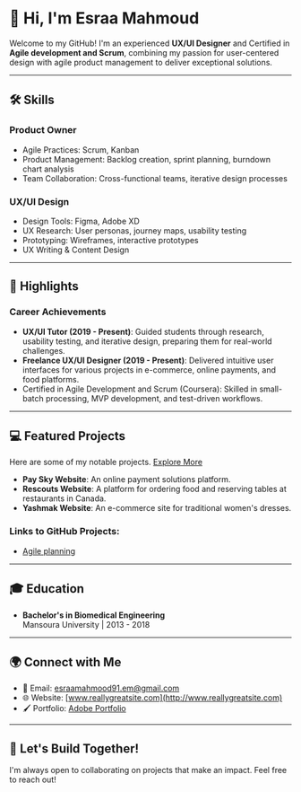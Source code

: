 # 👋 Hi, I'm Esraa Mahmoud  

Welcome to my GitHub! I'm an experienced **UX/UI Designer** and Certified in **Agile development and Scrum**, combining my passion for user-centered design with agile product management to deliver exceptional solutions.

---

## 🛠️ Skills  
### Product Owner  
- Agile Practices: Scrum, Kanban  
- Product Management: Backlog creation, sprint planning, burndown chart analysis  
- Team Collaboration: Cross-functional teams, iterative design processes  

### UX/UI Design  
- Design Tools: Figma, Adobe XD  
- UX Research: User personas, journey maps, usability testing  
- Prototyping: Wireframes, interactive prototypes  
- UX Writing & Content Design  

---

## 🌟 Highlights  

### Career Achievements  
- **UX/UI Tutor (2019 - Present)**: Guided students through research, usability testing, and iterative design, preparing them for real-world challenges.  
- **Freelance UX/UI Designer (2019 - Present)**: Delivered intuitive user interfaces for various projects in e-commerce, online payments, and food platforms.  
- Certified in Agile Development and Scrum (Coursera): Skilled in small-batch processing, MVP development, and test-driven workflows.  

---

## 💻 Featured Projects  
Here are some of my notable projects. [Explore More](https://www.behance.net/gallery/187274499/Case-Study-of-redesign-Kheir-zaman-app) 
- **Pay Sky Website**: An online payment solutions platform. 
- **Rescouts Website**: A platform for ordering food and reserving tables at restaurants in Canada. 
- **Yashmak Website**: An e-commerce site for traditional women's dresses.

### Links to GitHub Projects:  
- [Agile planning](https://github.com/users/esraaalkhamesy/projects/1)  


---

## 🎓 Education  
- **Bachelor's in Biomedical Engineering**  
  Mansoura University | 2013 - 2018  

---

## 🌍 Connect with Me  
- 📧 Email: [esraamahmood91.em@gmail.com](mailto:esraamahmood91.em@gmail.com)  
- 🌐 Website: [www.reallygreatsite.com](http://www.reallygreatsite.com)  
- 🖌️ Portfolio: [Adobe Portfolio](https://portfolio.adobe.com/248932d9-10d2-457b-9fd6-d6dd0ee977e6/editor/case-study-of-redesign-kheir-zaman-app)  

---

## 🚀 Let's Build Together!  
I'm always open to collaborating on projects that make an impact. Feel free to reach out!
